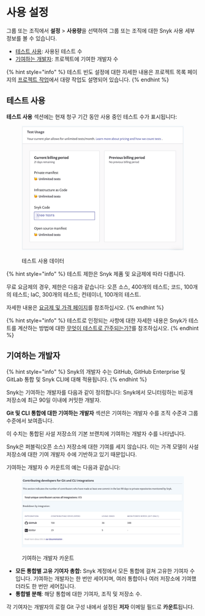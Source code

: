 # 사용 설정

그룹 또는 조직에서 **설정** > **사용량**을 선택하여 그룹 또는 조직에 대한 Snyk 사용 세부 정보를 볼 수 있습니다.

* [테스트 사용](usage-settings.md#test-usage): 사용된 테스트 수
* [기여하는 개발자](usage-settings.md#contributing-developers): 프로젝트에 기여한 개발자 수

{% hint style="info" %}
테스트 빈도 설정에 대한 자세한 내용은 프로젝트 목록 페이지의 [프로젝트 작업](../snyk-projects/#project-actions-on-the-project-listing-page)에서 대량 작업도 설명되어 있습니다.
{% endhint %}

## 테스트 사용

**테스트 사용** 섹션에는 현재 청구 기간 동안 사용 중인 테스트 수가 표시됩니다:

<div align="left"><figure><img src="../../.gitbook/assets/test-usage.png" alt="테스트 사용 데이터" width="563"><figcaption><p>테스트 사용 데이터</p></figcaption></figure></div>

{% hint style="info" %}
테스트 제한은 Snyk 제품 및 요금제에 따라 다릅니다.

무료 요금제의 경우, 제한은 다음과 같습니다: 오픈 소스, 400개의 테스트; 코드, 100개의 테스트; IaC, 300개의 테스트; 컨테이너, 100개의 테스트.

자세한 내용은 [요금제 및 가격 페이지](https://snyk.io/plans/)를 참조하십시오.
{% endhint %}

{% hint style="info" %}
테스트로 인정되는 사항에 대한 자세한 내용은 Snyk가 테스트를 계산하는 방법에 대한 [무엇이 테스트로 간주되는가?](../../working-with-snyk/what-counts-as-a-test.md)를 참조하십시오.
{% endhint %}

## 기여하는 개발자

{% hint style="info" %}
Snyk의 개발자 수는 GitHub, GitHub Enterprise 및 GitLab 통합 및 Snyk CLI에 대해 적용됩니다.
{% endhint %}

Snyk는 기여하는 개발자를 다음과 같이 정의합니다: Snyk에서 모니터링하는 비공개 저장소에 최근 90일 이내에 커밋한 개발자.

**Git 및 CLI 통합에 대한 기여하는 개발자** 섹션은 기여하는 개발자 수를 조직 수준과 그룹 수준에서 보여줍니다.

이 수치는 통합된 사설 저장소의 기본 브랜치에 기여하는 개발자 수를 나타냅니다.

Snyk은 퍼블릭(오픈 소스) 저장소에 대한 기여를 세지 않습니다. 이는 가격 모델이 사설 저장소에 대한 기여 개발자 수에 기반하고 있기 때문입니다.

기여하는 개발자 수 카운트의 예는 다음과 같습니다:

<figure><img src="../../.gitbook/assets/image__10_.png" alt="기여하는 개발자 카운트"><figcaption><p>기여하는 개발자 카운트</p></figcaption></figure>

* **모든 통합별 고유 기여자 총합:** Snyk 계정에서 모든 통합에 걸쳐 고유한 기여자 수입니다. 기여하는 개발자는 한 번만 세어지며, 여러 통합이나 여러 저장소에 기여했더라도 한 번만 세어집니다.
* **통합별 분해**: 해당 통합에 대한 기여자, 조직 및 저장소 수.

각 기여자는 개발자의 로컬 Git 구성 내에서 설정된 **저자** 이메일 필드로 **카운트**됩니다.

